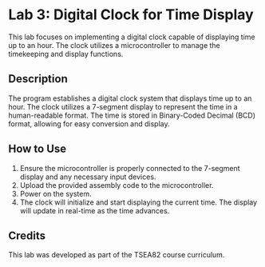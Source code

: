 # Lab 3: Digital Clock for Time Display

This lab focuses on implementing a digital clock capable of displaying time up to an hour. The clock utilizes a microcontroller to manage the timekeeping and display functions.

## Description

The program establishes a digital clock system that displays time up to an hour. The clock utilizes a 7-segment display to represent the time in a human-readable format. The time is stored in Binary-Coded Decimal (BCD) format, allowing for easy conversion and display.

## How to Use

1. Ensure the microcontroller is properly connected to the 7-segment display and any necessary input devices.
2. Upload the provided assembly code to the microcontroller.
3. Power on the system.
4. The clock will initialize and start displaying the current time. The display will update in real-time as the time advances.

## Credits

This lab was developed as part of the TSEA82 course curriculum.
